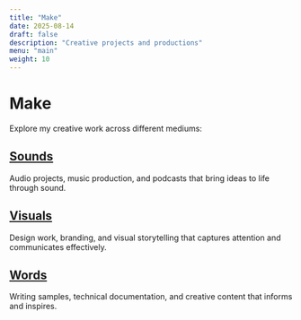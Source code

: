 ```yaml
---
title: "Make"
date: 2025-08-14
draft: false
description: "Creative projects and productions"
menu: "main"
weight: 10
---
```


# Make

Explore my creative work across different mediums:

## [Sounds](/make/sounds/)
Audio projects, music production, and podcasts that bring ideas to life through sound.

## [Visuals](/make/visuals/)
Design work, branding, and visual storytelling that captures attention and communicates effectively.

## [Words](/make/words/)
Writing samples, technical documentation, and creative content that informs and inspires.
